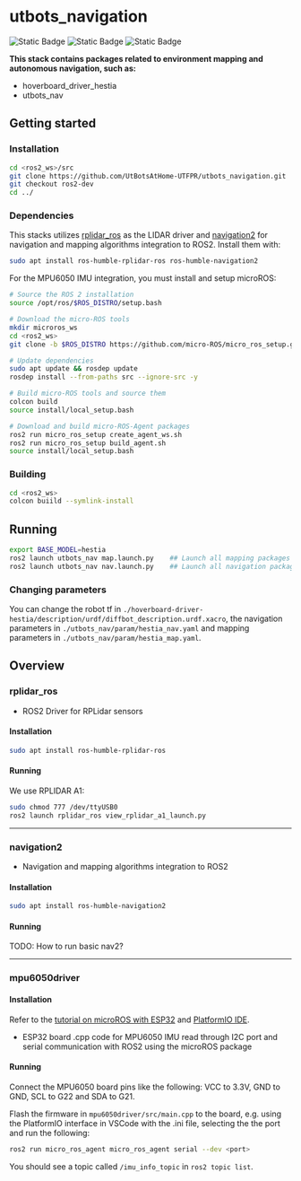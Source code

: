 # utbots_navigation

![Static Badge](https://img.shields.io/badge/ROS_Foxy-Not_Tested-red)
![Static Badge](https://img.shields.io/badge/ROS_Humble-Tested-green)
![Static Badge](https://img.shields.io/badge/ROS_Jazzy-Not_Tested-red)

**This stack contains packages related to environment mapping and autonomous navigation, such as:**

- hoverboard_driver_hestia
- utbots_nav

## Getting started

### Installation

```bash
cd <ros2_ws>/src
git clone https://github.com/UtBotsAtHome-UTFPR/utbots_navigation.git
git checkout ros2-dev
cd ../
```

### Dependencies

This stacks utilizes [rplidar_ros](https://github.com/Slamtec/rplidar_ros/tree/ros2) as the LIDAR driver and [navigation2](https://github.com/ros-navigation/navigation2) for navigation and mapping algorithms integration to ROS2. Install them with:

```bash
sudo apt install ros-humble-rplidar-ros ros-humble-navigation2
```

For the MPU6050 IMU integration, you must install and setup microROS:

```bash
# Source the ROS 2 installation
source /opt/ros/$ROS_DISTRO/setup.bash

# Download the micro-ROS tools
mkdir microros_ws
cd <ros2_ws>
git clone -b $ROS_DISTRO https://github.com/micro-ROS/micro_ros_setup.git src/micro_ros_setup

# Update dependencies
sudo apt update && rosdep update
rosdep install --from-paths src --ignore-src -y

# Build micro-ROS tools and source them
colcon build
source install/local_setup.bash

# Download and build micro-ROS-Agent packages
ros2 run micro_ros_setup create_agent_ws.sh
ros2 run micro_ros_setup build_agent.sh
source install/local_setup.bash
```

### Building

```bash
cd <ros2_ws>
colcon buiild --symlink-install
```

## Running

```bash
export BASE_MODEL=hestia
ros2 launch utbots_nav map.launch.py    ## Launch all mapping packages (Gmapping)
ros2 launch utbots_nav nav.launch.py    ## Launch all navigation packages (AMCL)
```

### Changing parameters

You can change the robot tf in `./hoverboard-driver-hestia/description/urdf/diffbot_description.urdf.xacro`, the navigation parameters in `./utbots_nav/param/hestia_nav.yaml` and mapping parameters in `./utbots_nav/param/hestia_map.yaml`.

## Overview

### rplidar_ros

- ROS2 Driver for RPLidar sensors

#### Installation
```bash
sudo apt install ros-humble-rplidar-ros
```

#### Running
We use RPLIDAR A1:
```bash
sudo chmod 777 /dev/ttyUSB0
ros2 launch rplidar_ros view_rplidar_a1_launch.py
```

---

### navigation2

- Navigation and mapping algorithms integration to ROS2

#### Installation
```bash
sudo apt install ros-humble-navigation2
```

#### Running
TODO: How to run basic nav2?


---

### mpu6050driver

#### Installation
Refer to the [tutorial on microROS with ESP32](https://technologiehub.at/project-posts/micro-ros-on-esp32-tutorial/) and [PlatformIO IDE](https://docs.platformio.org/en/latest/integration/ide/vscode.html).

-  ESP32 board .cpp code for MPU6050 IMU read through I2C port and serial communication with ROS2 using the microROS package

#### Running
Connect the MPU6050 board pins like the following: VCC to 3.3V, GND to GND, SCL to G22 and SDA to G21. 

Flash the firmware in `mpu6050driver/src/main.cpp` to the board, e.g. using the PlatformIO interface in VSCode with the .ini file, selecting the the port and run the following:

```bash
ros2 run micro_ros_agent micro_ros_agent serial --dev <port>
```

You should see a topic called `/imu_info_topic` in `ros2 topic list`.
